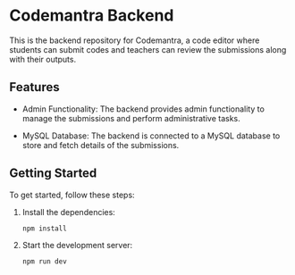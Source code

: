 # Codemantra Backend

This is the backend repository for Codemantra, a code editor where students can submit codes and teachers can review the submissions along with their outputs.

## Features

- Admin Functionality: The backend provides admin functionality to manage the submissions and perform administrative tasks.

- MySQL Database: The backend is connected to a MySQL database to store and fetch details of the submissions.

## Getting Started
To get started, follow these steps:

1. Install the dependencies:
    ```
    npm install
    ```

2. Start the development server:
    ```
    npm run dev
    ```

